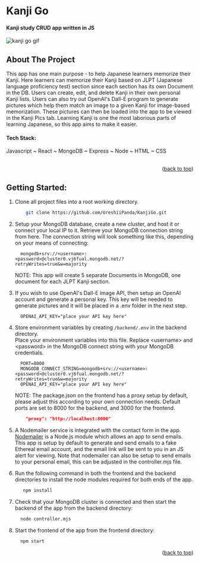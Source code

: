 # Kanji Go

#### Kanji study CRUD app written in JS



<a name="readme-top"></a>


<!-- Kanji Go Gif -->
![kanji go gif](https://github.com/UreshiiPanda/KanjiGo/assets/39992411/123d62bb-341e-4c6b-b192-941c51e6917d)



<!-- ABOUT THE PROJECT -->
## About The Project
This app has one main purpose - to help Japanese learners memorize their Kanji. Here learners can memorize
their Kanji based on JLPT (Japanese language proficiency test) section since each section has its own 
Document in the DB. Users can create, edit, and delete Kanji in their own personal Kanji lists. Users can
also try out OpenAI's Dall-E program to generate pictures which help them match an image to a given Kanji for
image-based memorization. These pictures can then be loaded into the app to be viewed in the Kanji Pics tab.
Learning Kanji is one the most laborious parts of learning Japanese, so this app aims to make it easier.


<h4>Tech Stack:</h4>  Javascript ~ React ~ MongoDB ~ Express ~ Node ~ HTML ~ CSS  <br><br>


<p align="right">(<a href="#readme-top">back to top</a>)</p>


<!-- GETTING STARTED -->
## Getting Started:<br>

1. Clone all project files into a root working directory.
    ```sh
        git clone https://github.com/UreshiiPanda/KanjiGo.git
    ```
    
2. Setup your MongoDB database, create a new cluster, and host it or connect your local IP to it. Retrieve
   your MongoDB connection string from here. The connection string will look something like this,
   depending on your means of connecting:
   ```
     mongodb+srv://<username>:<password>@cluster0.vj6fual.mongodb.net/?retryWrites=true&w=majority
   ```
   NOTE:  This app will create 5 separate Documents in MongoDB, one document for each JLPT Kanji section.

3. If you wish to use OpenAI's Dall-E image API, then setup an OpenAI account and generate a personal key.
   This key will be needed to generate pictures and it will be placed in a .env folder in the next step.
   ```
     OPENAI_API_KEY="place your API key here"
   ```

4. Store environment variables by creating ```/backend/.env``` in the backend directory.<br>
   Place your environment variables into this file. Replace &lt;username&gt; and &lt;password&gt; in the
   MongoDB connect string with your MongoDB credentials. <br>
      ```
        PORT=8000
        MONGODB_CONNECT_STRING=mongodb+srv://<username>:<password>@cluster0.vj6fual.mongodb.net/?retryWrites=true&w=majority
        OPENAI_API_KEY="place your API key here"
      ```

      NOTE:  The package.json on the frontend has a proxy setup by default, please adjust this
             according to your own connection needs. Default ports are set to 8000 for
             the backend, and 3000 for the frontend. <br>
      ```json
          "proxy": "http://localhost:8000"
      ```
5. A Nodemailer service is integrated with the contact form in the app. [Nodemailer](nodemailer.com) is a Node.js module
   which allows an app to send emails. This app is setup by default to generate and send emails to a fake
   Ethereal email account, and the email link will be sent to you in an JS alert for viewing. Note that
   nodemailer can also be setup to send emails to your personal email, this can be adjusted in the
   controller.mjs file.
   
6. Run the following command in both the frontend and the backend directories to install the
   node modules required for both ends of the app.
   ```sh
      npm install
   ```
   
8. Check that your MongoDB cluster is connected and then start the backend of the app from the
   backend directory:
    ```sh
      node controller.mjs
    ```
    
9. Start the frontend of the app from the frontend directory:
    ```sh
      npm start
    ```


<p align="right">(<a href="#readme-top">back to top</a>)</p>

